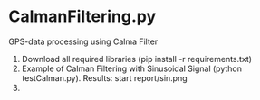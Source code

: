 # CalmanFiltering.py
GPS-data processing using Calma Filter

1. Download all required libraries (pip install -r requirements.txt)
2. Example of Calman Filtering with Sinusoidal Signal (python testCalman.py).
Results:  start report/sin.png
3. 


